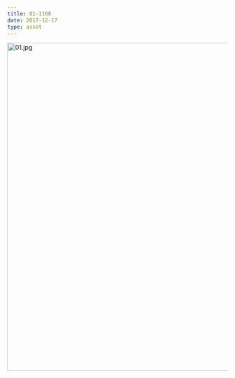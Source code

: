 ```yaml
---
title: 01-1168
date: 2017-12-17
type: asset
---
```

<img src="https://histologylab.ctl.columbia.edu/assets/images/01.jpg" height="750" alt="01.jpg" style="margin: 0;padding: 0;border: 0;">
